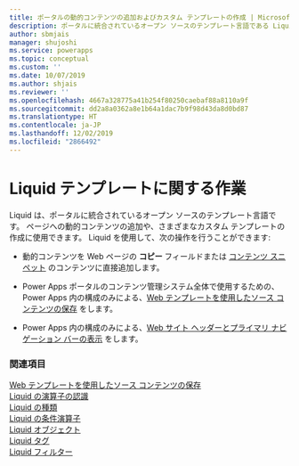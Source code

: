 ```yaml
---
title: ポータルの動的コンテンツの追加およびカスタム テンプレートの作成 | MicrosoftDocs
description: ポータルに統合されているオープン ソースのテンプレート言語である Liquid をどのように使用するか学習します。
author: sbmjais
manager: shujoshi
ms.service: powerapps
ms.topic: conceptual
ms.custom: ''
ms.date: 10/07/2019
ms.author: shjais
ms.reviewer: ''
ms.openlocfilehash: 4667a328775a41b254f80250caebaf88a8110a9f
ms.sourcegitcommit: dd2a8a0362a8e1b64a1dac7b9f98d43da8d0bd87
ms.translationtype: HT
ms.contentlocale: ja-JP
ms.lasthandoff: 12/02/2019
ms.locfileid: "2866492"
---
```

# <a name="work-with-liquid-templates"></a>Liquid テンプレートに関する作業

Liquid は、ポータルに統合されているオープン ソースのテンプレート言語です。 ページへの動的コンテンツの追加や、さまざまなカスタム テンプレートの作成に使用できます。 Liquid を使用して、次の操作を行うことができます:

- 動的コンテンツを Web ページの **コピー** フィールドまたは [コンテンツ スニペット](../configure/customize-content-snippets.md) のコンテンツに直接追加します。  

- Power Apps ポータルのコンテンツ管理システム全体で使用するための、Power Apps 内の構成のみによる、[Web テンプレートを使用したソース コンテンツの保存](store-content-web-templates.md) をします。  

- Power Apps 内の構成のみによる、[Web サイト ヘッダーとプライマリ ナビゲーション バーの表示](render-site-header-primary-navigation.md) をします。  


### <a name="see-also"></a>関連項目

[Web テンプレートを使用したソース コンテンツの保存](store-content-web-templates.md)  
[Liquid の演算子の認識](liquid-operators.md)  
[Liquid の種類](liquid-types.md)  
[Liquid の条件演算子](liquid-conditional-operators.md)  
[Liquid オブジェクト](liquid-objects.md)  
[Liquid タグ](liquid-tags.md)  
[Liquid フィルター](liquid-filters.md)  
